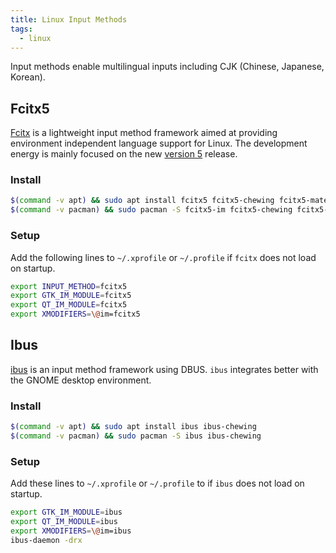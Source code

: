 ```yaml
---
title: Linux Input Methods
tags:
  - linux
---
```


Input methods enable multilingual inputs including CJK (Chinese, Japanese, Korean).

## Fcitx5

[Fcitx](https://wiki.archlinux.org/index.php/Fcitx) is a lightweight input method framework aimed at providing environment independent language support for Linux. The development energy is mainly focused on the new [version 5](https://wiki.archlinux.org/index.php/Fcitx5) release.

### Install

```bash
$(command -v apt) && sudo apt install fcitx5 fcitx5-chewing fcitx5-material-color
$(command -v pacman) && sudo pacman -S fcitx5-im fcitx5-chewing fcitx5-material-color
```

### Setup

Add the following lines to `~/.xprofile` or `~/.profile` if `fcitx` does not load on startup.

```sh title="/etc/profile"
export INPUT_METHOD=fcitx5
export GTK_IM_MODULE=fcitx5
export QT_IM_MODULE=fcitx5
export XMODIFIERS=\@im=fcitx5
```

## Ibus

[ibus](https://github.com/ibus/ibus) is an input method framework using DBUS. `ibus` integrates better with the GNOME desktop environment.

### Install

```bash
$(command -v apt) && sudo apt install ibus ibus-chewing
$(command -v pacman) && sudo pacman -S ibus ibus-chewing
```

### Setup

Add these lines to `~/.xprofile` or `~/.profile` to  if `ibus` does not load on startup.

```sh title=".xprofile"
export GTK_IM_MODULE=ibus
export QT_IM_MODULE=ibus
export XMODIFIERS=\@im=ibus
ibus-daemon -drx
```
